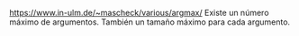 https://www.in-ulm.de/~mascheck/various/argmax/
Existe un número máximo de argumentos.
También un tamaño máximo para cada argumento.
